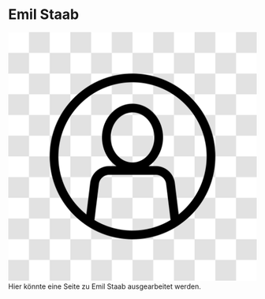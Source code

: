 # Emil Staab
![Hallo! Das bin ich!](../../img/uebersicht/personen/avatar.png)
Hier könnte eine Seite zu Emil Staab ausgearbeitet werden.